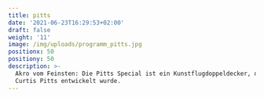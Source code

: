 ```yaml
---
title: pitts
date: '2021-06-23T16:29:53+02:00'
draft: false
weight: '11'
image: /img/uploads/programm_pitts.jpg
positionx: 50
positiony: 50
description: >-
  Akro vom Feinsten: Die Pitts Special ist ein Kunstflugdoppeldecker, der von
  Curtis Pitts entwickelt wurde.
---
```



